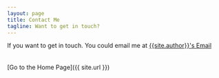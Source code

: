 ```yaml
---
layout: page
title: Contact Me
tagline: Want to get in touch?
---
```


If you want to get in touch. You could email me at <a href="mailto:{{ site.email | encode_email }}" title="Contact me">{{site.author}}'s Email</a>
<br />
<br />
<br />
[Go to the Home Page]({{ site.url }})

